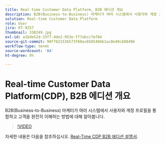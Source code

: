 ```yaml
---
title: Real-time Customer Data Platform, B2B 에디션 개요
description: B2B(Business-to-Business) 마케터가 여러 시스템에서 사용자와 계정 프로필을 통합하고 고객을 완전히 이해하는 방법에 대해 알아봅니다.
solution: Real-time Customer Data Platform
role: User
jira: KT-9257
thumbnail: 338249.jpg
exl-id: a1bde52d-33f7-4de2-953e-ff7abcc7ef84
source-git-commit: 90f7621536573f60ac6585404b1ac0e49cb08496
workflow-type: tm+mt
source-wordcount: '84'
ht-degree: 0%

---
```


# Real-time Customer Data Platform(CDP), B2B 에디션 개요

B2B(Business-to-Business) 마케터가 여러 시스템에서 사용자와 계정 프로필을 통합하고 고객을 완전히 이해하는 방법에 대해 알아봅니다.

>[!VIDEO](https://video.tv.adobe.com/v/338249?quality=12&learn=on)

자세한 내용은 다음을 참조하십시오. [Real-Time CDP B2B 에디션 설명서](https://experienceleague.adobe.com/docs/experience-platform/rtcdp/b2b-overview.html).
